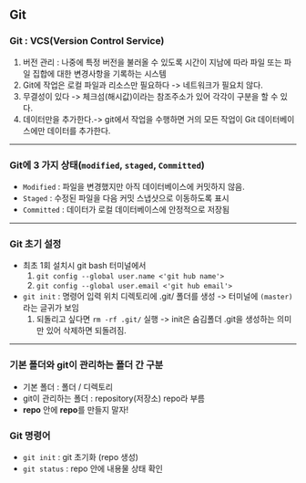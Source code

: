 ## Git 

### Git : VCS(Version Control Service)

1. 버전 관리 : 나중에 특정 버전을 불러올 수 있도록 시간이 지남에 따라 파일 또는 파일 집합에 대한 변경사항을 기록하는 시스템
2. Git에 작업은 로컬 파일과 리소스만 필요하다 -> 네트워크가 필요치 않다.
3. 무결성이 있다 -> 체크섬(해시값)이라는 참조주소가 있어 각각이 구분을 할 수 있다.
4. 데이터만을 추가한다.-> git에서 작업을 수행하면 거의 모든 작업이 Git 데이터베이스에만 데이터를 추가한다.
---
### Git에 3 가지 상태(`modified`, `staged`, `Committed`)

- `Modified` : 파일을 변경했지만 아직 데이터베이스에 커밋하지 않음.
- `Staged` : 수정된 파일을 다음 커밋 스냅샷으로 이동하도록 표시
- `Committed` : 데이터가 로컬 데이터베이스에 안정적으로 저장됨
---

### Git 초기 설정
- 최초 1회 설치시 git bash 터미널에서
    1. `git config --global user.name <'git hub name'>`
    2. `git config --global user.email <'git hub email'>`
- `git init` : 명령어 입력 위치 디렉토리에 .git/ 폴더를 생성 -> 터미널에 `(master)`라는 글귀가 보임
    1. 되돌리고 싶다면 `rm -rf .git/` 실행 -> init은 숨김폴더 .git을 생성하는 의미만 있어 삭제하면 되돌려짐.
---
### 기본 폴더와 git이 관리하는 폴더 간 구분
- 기본 폴더 : 폴더 / 디렉토리
- git이 관리하는 폴더 : repository(저장소) repo라 부름
- **repo** 안에 **repo**를 만들지 말자!

### Git 명령어
- `git init` : git 초기화 (repo 생성)
- `git status` : repo 안에 내용물 상태 확인

